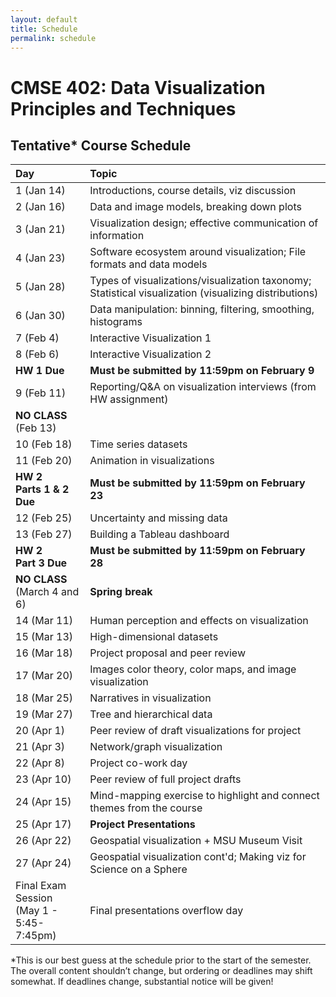 ```yaml
---
layout: default
title: Schedule
permalink: schedule
---
```


# CMSE 402: Data Visualization Principles and Techniques
## Tentative* Course Schedule

| Day | Topic |
| :-- | :---- |
| 1 (Jan 14) | Introductions, course details, viz discussion |
| 2 (Jan 16) | Data and image models, breaking down plots |
| 3 (Jan 21) | Visualization design; effective communication of information |
| 4 (Jan 23) | Software ecosystem around visualization; File formats and data models |
| 5 (Jan 28) | Types of visualizations/visualization taxonomy; Statistical visualization (visualizing distributions) |
| 6 (Jan 30) |Data manipulation: binning, filtering, smoothing, histograms |
| 7 (Feb 4)	 | Interactive Visualization 1 |
| 8 (Feb 6)	 | Interactive Visualization 2 |
| **HW 1 Due** | **Must be submitted by 11:59pm on February 9** |
| 9 (Feb 11) | Reporting/Q&A on visualization interviews (from HW assignment) |
| **NO CLASS**<br>(Feb 13) |  |	
| 10 (Feb 18) |	Time series datasets |
| 11 (Feb 20) |	Animation in visualizations |
| **HW 2<br>Parts 1 & 2 Due** | **Must be submitted by 11:59pm on February 23** |
| 12 (Feb 25) | Uncertainty and missing data |	
| 13 (Feb 27) |	Building a Tableau dashboard |
| **HW 2<br>Part 3 Due** | **Must be submitted by 11:59pm on February 28** |
| **NO CLASS**<br>(March 4 and 6) | **Spring break** |
| 14 (Mar 11) |	Human perception and effects on visualization | 	
| 15 (Mar 13) |	High-dimensional datasets |
| 16 (Mar 18) |	Project proposal and peer review |
| 17 (Mar 20) |	Images color theory, color maps, and image visualization |
| 18 (Mar 25) |	Narratives in visualization |
| 19 (Mar 27) |	Tree and hierarchical data |
| 20 (Apr 1)  |	Peer review of draft visualizations for project |
| 21 (Apr 3)  |	Network/graph visualization |
| 22 (Apr 8)  |	Project co-work day |
| 23 (Apr 10) |	Peer review of full project drafts |
| 24 (Apr 15) |	Mind-mapping exercise to highlight and connect themes from the course |
| 25 (Apr 17) |	**Project Presentations** |
| 26 (Apr 22) |	Geospatial visualization + MSU Museum Visit |
| 27 (Apr 24) | Geospatial visualization cont'd; Making viz for Science on a Sphere |
| Final Exam Session<br>(May 1 - 5:45-7:45pm) | Final presentations overflow day |

\*This is our best guess at the schedule prior to the start of the semester. The overall content shouldn’t change, but ordering or deadlines may shift somewhat. If deadlines change, substantial notice will be given!